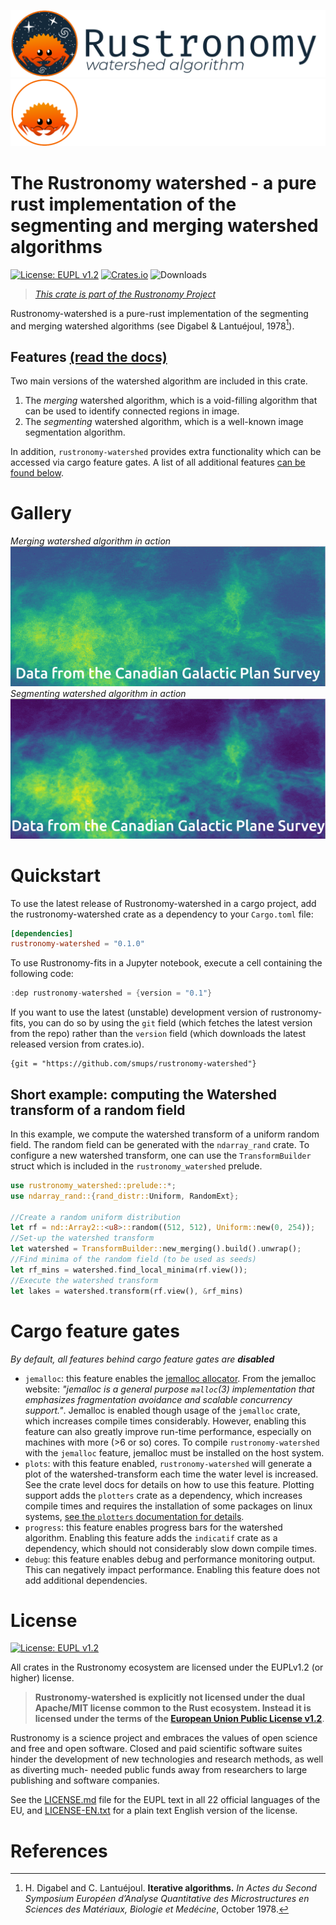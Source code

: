 ![rustronomy_dark_banner](https://github.com/smups/rustronomy/blob/main/logos/Rustronomy-watershed_github_banner_dark.png?raw=true#gh-light-mode-only)
![rustronomy_light_banner](https://github.com/smups/rustronomy/blob/main/logos/Rustronomy-watershed_github_banner_light.png#gh-dark-mode-only)
# The Rustronomy watershed - a pure rust implementation of the segmenting and merging watershed algorithms
[![License: EUPL v1.2](https://img.shields.io/badge/License-EUPLv1.2-blue.svg)](https://joinup.ec.europa.eu/collection/eupl/eupl-text-eupl-12)
[![Crates.io](https://img.shields.io/crates/v/rustronomy-watershed)](https://crates.io/crates/rustronomy-watershed)
![Downloads](https://img.shields.io/crates/d/rustronomy-watershed)
>[_This crate is part of the Rustronomy Project_](https://github.com/smups/rustronomy)

Rustronomy-watershed is a pure-rust implementation of the segmenting and merging
watershed algorithms (see Digabel & Lantuéjoul, 1978[^1]).

## Features [(read the docs)](https://docs.rs/rustronomy-watershed/)
Two main versions of the watershed
algorithm are included in this crate.
1. The *merging* watershed algorithm, which is
a void-filling algorithm that can be used to identify connected regions in image.
2. The *segmenting* watershed algorithm, which is a well-known image segmentation algorithm.

In addition, `rustronomy-watershed` provides extra functionality which can be
accessed via cargo feature gates. A list of all additional features [can be found
below](#cargo-feature-gates).

# Gallery
*Merging watershed algorithm in action*
![](./gallery/CGPS_merge.gif)
*Segmenting watershed algorithm in action*
![](./gallery/CGPS_segment.gif)

# Quickstart
To use the latest release of Rustronomy-watershed in a cargo project, add the rustronomy-watershed crate as a dependency to your `Cargo.toml` file:
```toml
[dependencies]
rustronomy-watershed = "0.1.0"
```
To use Rustronomy-fits in a Jupyter notebook, execute a cell containing the following code:
```rust
:dep rustronomy-watershed = {version = "0.1"}
```
If you want to use the latest (unstable) development version of rustronomy-fits, you can do so by using the `git` field (which fetches the latest version from the repo) rather than the `version` field (which downloads the latest released version from crates.io). 
```
{git = "https://github.com/smups/rustronomy-watershed"}
```
## Short example: computing the Watershed transform of a random field
In this example, we compute the watershed transform of a uniform random field.
The random field can be generated with the `ndarray_rand` crate. To configure a
new watershed transform, one can use the `TransformBuilder` struct which is
included in the `rustronomy_watershed` prelude.
```rust
use rustronomy_watershed::prelude::*;
use ndarray_rand::{rand_distr::Uniform, RandomExt};

//Create a random uniform distribution
let rf = nd::Array2::<u8>::random((512, 512), Uniform::new(0, 254));
//Set-up the watershed transform
let watershed = TransformBuilder::new_merging().build().unwrap();
//Find minima of the random field (to be used as seeds)
let rf_mins = watershed.find_local_minima(rf.view());
//Execute the watershed transform
let lakes = watershed.transform(rf.view(), &rf_mins)
```
# Cargo feature gates
*By default, all features behind cargo feature gates are **disabled***
- `jemalloc`: this feature enables the [jemalloc allocator](https://jemalloc.net).
From the jemalloc website: *"jemalloc is a general purpose `malloc`(3) implementation that emphasizes fragmentation avoidance and scalable concurrency support."*. Jemalloc
is enabled though usage of the `jemalloc` crate, which increases compile times considerably. However, enabling this feature can also greatly improve run-time performance, especially on machines with more (>6 or so) cores. To compile
`rustronomy-watershed` with the `jemalloc` feature, jemalloc must be installed
on the host system.
- `plots`: with this feature enabled, `rustronomy-watershed` will generate a plot
of the watershed-transform each time the water level is increased. See the crate
level docs for details on how to use this feature. Plotting support adds the
`plotters` crate as a dependency, which increases compile times and requires the
installation of some packages on linux systems, [see the `plotters` documentation
for details](https://docs.rs/plotters/).
- `progress`: this feature enables progress bars for the watershed algorithm.
Enabling this feature adds the `indicatif` crate as a dependency, which should not
considerably slow down compile times.
- `debug`: this feature enables debug and performance monitoring output. This
can negatively impact performance. Enabling this feature does not add additional
dependencies.


# License
[![License: EUPL v1.2](https://img.shields.io/badge/License-EUPLv1.2-blue.svg)](https://joinup.ec.europa.eu/collection/eupl/eupl-text-eupl-12)

All crates in the Rustronomy ecosystem are licensed under the EUPLv1.2 (or higher)
license.
>**Rustronomy-watershed is explicitly not licensed under the dual
Apache/MIT license common to the Rust ecosystem. Instead it is licensed under
the terms of the [European Union Public License v1.2](https://joinup.ec.europa.eu/collection/eupl/eupl-text-eupl-12)**.

Rustronomy is a science project and embraces the values of open science and free
and open software. Closed and paid scientific software suites hinder the
development of new technologies and research methods, as well as diverting much-
needed public funds away from researchers to large publishing and software
companies.

See the [LICENSE.md](../LICENSE.md) file for the EUPL text in all 22 official
languages of the EU, and [LICENSE-EN.txt](../LICENSE-EN.txt) for a plain text
English version of the license.

# References
[^1]: H. Digabel and C. Lantuéjoul. **Iterative algorithms.** *In Actes du Second Symposium Européen d’Analyse Quantitative des Microstructures en Sciences des Matériaux, Biologie et Medécine*, October 1978.
